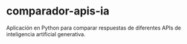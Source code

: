# comparador-apis-ia
Aplicación en Python para comparar respuestas de diferentes APIs de inteligencia artificial generativa.
